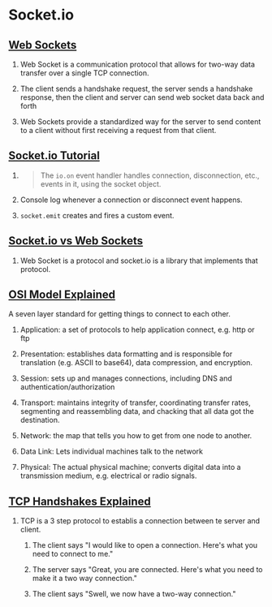# Socket.io

## [Web Sockets](https://en.wikipedia.org/wiki/WebSocket)

1. Web Socket is a communication protocol that allows for two-way data transfer over a single TCP connection.

2. The client sends a handshake request, the server sends a handshake response, then the client and server can send web socket data back and forth

3. Web Sockets provide a standardized way for the server to send content to a client without first receiving a request from that client.

## [Socket.io Tutorial](https://www.tutorialspoint.com/socket.io/)

1. > The `io.on` event handler handles connection, disconnection, etc., events in it, using the socket object.

2. Console log whenever a connection or disconnect event happens.

3. `socket.emit` creates and fires a custom event.

## [Socket.io vs Web Sockets](https://www.educba.com/websocket-vs-socket-io/)

1. Web Socket is a protocol and socket.io is a library that implements that protocol.

## [OSI Model Explained](https://www.youtube.com/watch?v=vv4y_uOneC0)

A seven layer standard for getting things to connect to each other.

1. Application: a set of protocols to help application connect, e.g. http or ftp

2. Presentation: establishes data formatting and is responsible for translation (e.g. ASCII to base64), data compression, and encryption.

3. Session: sets up and manages connections, including DNS and authentication/authorization

4. Transport: maintains integrity of transfer, coordinating transfer rates, segmenting and reassembling data, and chacking that all data got the destination.

5. Network: the map that tells you how to get from one node to another.

6. Data Link: Lets individual machines talk to the network

7. Physical: The actual physical machine; converts digital data into a transmission medium, e.g. electrical or radio signals.

## [TCP Handshakes Explained](https://www.youtube.com/watch?v=xMtP5ZB3wSk)

1. TCP is a 3 step protocol to establis a connection between te server and client.

    1. The client says "I would like to open a connection. Here's what you need to connect to me."

    2. The server says "Great, you are connected. Here's what you need to make it a two way connection."

    3. The client says "Swell, we now have a two-way connection."
